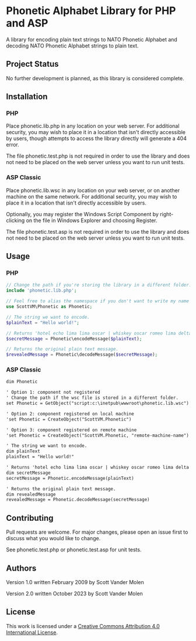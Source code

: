 # Phonetic Alphabet Library for PHP and ASP

A library for encoding plain text strings to NATO Phonetic Alphabet and decoding NATO Phonetic Alphabet strings to plain text.

## Project Status

No further development is planned, as this library is considered complete.

## Installation

### PHP

Place phonetic.lib.php in any location on your web server. For additional security, you may wish to place it in a location that isn't directly accessible by users, though attempts to access the library directly will generate a 404 error.

The file phonetic.test.php is not required in order to use the library and does not need to be placed on the web server unless you want to run unit tests.

### ASP Classic

Place phonetic.lib.wsc in any location on your web server, or on another machine on the same network. For additional security, you may wish to place it in a location that isn't directly accessible by users.

Optionally, you may register the Windows Script Component by right-clicking on the file in Windows Explorer and choosing Register.

The file phonetic.test.asp is not required in order to use the library and does not need to be placed on the web server unless you want to run unit tests.

## Usage

### PHP

```PHP
// Change the path if you're storing the library in a different folder.
include 'phonetic.lib.php';

// Feel free to alias the namespace if you don't want to write my name every time you call one of my functions. 😉
use ScottVM\Phonetic as Phonetic;

// The string we want to encode.
$plainText = "Hello world!";

// Returns 'hotel echo lima lima oscar | whiskey oscar romeo lima delta exclamation-mark'
$secretMessage = Phonetic\encodeMessage($plainText);

// Returns the original plain text message.
$revealedMessage = Phonetic\decodeMessage($secretMessage);
```

### ASP Classic

```ASP
dim Phonetic

' Option 1: component not registered
' Change the path if the wsc file is stored in a different folder.
set Phonetic = GetObject("script:c:\inetpub\wwwroot\phonetic.lib.wsc")

' Option 2: component registered on local machine
'set Phonetic = CreateObject("ScottVM.Phonetic")

' Option 3: component registered on remote machine
'set Phonetic = CreateObject("ScottVM.Phonetic, "remote-machine-name")

' The string we want to encode.
dim plainText
plainText = "Hello world!"

' Returns 'hotel echo lima lima oscar | whiskey oscar romeo lima delta exclamation-mark'
dim secretMessage
secretMessage = Phonetic.encodeMessage(plainText)

' Returns the original plain text message.
dim revealedMessage
revealedMessage = Phonetic.decodeMessage(secretMessage)
```

## Contributing

Pull requests are welcome. For major changes, please open an issue first to discuss what you would like to change.

See phonetic.test.php or phonetic.test.asp for unit tests.

## Authors

Version 1.0 written February 2009 by Scott Vander Molen

Version 2.0 written October 2023 by Scott Vander Molen

## License
This work is licensed under a [Creative Commons Attribution 4.0 International License](https://creativecommons.org/licenses/by/4.0/).